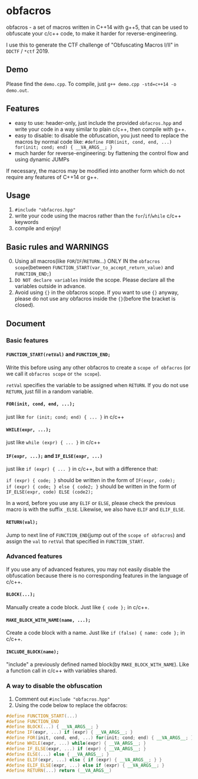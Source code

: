 # obfacros

obfacros - a set of macros written in C++14 with g++5, that can be used to obfuscate your c/c++ code, to make it harder for reverse-engineering.     

I use this to generate the CTF challenge of "Obfuscating Macros I/II" in `DDCTF` / `*ctf` 2019.

## Demo

Please find the `demo.cpp`. To compile, just `g++ demo.cpp -std=c++14 -o demo.out`.

## Features

- easy to use: header-only, just include the provided `obfacros.hpp` and write your code in a way similar to plain c/c++, then compile with g++.
- easy to disable: to disable the obfuscation, you just need to replace the macros by normal code like: `#define FOR(init, cond, end, ...) for(init; cond; end) { __VA_ARGS__; }`
- much harder for reverse-engineering: by flattening the control flow and using dynamic JUMPs

If necessary, the macros may be modified into another form which do not require any features of C++14 or g++.

## Usage

1. `#include "obfacros.hpp"`
2. write your code using the macros rather than the `for`/`if`/`while` c/c++ keywords
3. compile and enjoy!

## Basic rules and WARNINGS

0. Using all macros(like `FOR`/`IF`/`RETURN`...) ONLY IN the `obfacros scope`(between `FUNCTION_START(var_to_accept_return_value)` and `FUNCTION_END;`)
1. `DO NOT declare variables` inside the scope. Please declare all the variables outside in advance.
2. Avoid using `{}` in the obfacros scope. If you want to use `{}` anyway, please do not use any obfacros inside the `{}`(before the bracket is closed).

## Document

### Basic features

#### `FUNCTION_START(retVal)` and `FUNCTION_END;`

Write this before using any other obfacros to create a `scope of obfacros` (or we call it `obfacros scope` or `the scope`).    

`retVal` specifies the variable to be assigned when `RETURN`. If you do not use `RETURN`, just fill in a random variable.

#### `FOR(init, cond, end, ...);`

just like `for (init; cond; end) { ... }` in c/c++

#### `WHILE(expr, ...);`

just like `while (expr) { ... }` in c/c++

#### `IF(expr, ...);` and `IF_ELSE(expr, ...)`

just like `if (expr) { ... }` in c/c++, but with a difference that:

`if (expr) { code; }` should be written in the form of `IF(expr, code);`    
`if (expr) { code; } else { code2; }` should be written in the form of `IF_ELSE(expr, code) ELSE (code2);`   

In a word, before you use any `ELIF` or `ELSE`, please check the previous macro is with the suffix `_ELSE`. Likewise, we also have `ELIF` and `ELIF_ELSE`.

#### `RETURN(val);`

Jump to next line of `FUNCTION_END`(jump out of the `scope of obfacros`) and assign the `val` to `retVal` that specified in `FUNCTION_START`.

### Advanced features

If you use any of advanced features, you may not easily disable the obfuscation because there is no corresponding features in the language of c/c++.

#### `BLOCK(...);`

Manually create a code block. Just like `{ code };` in c/c++.

#### `MAKE_BLOCK_WITH_NAME(name, ...);`

Create a code block with a name. Just like `if (false) { name: code };` in c/c++.

#### `INCLUDE_BLOCK(name);`

"include" a previously defined named block(by `MAKE_BLOCK_WITH_NAME`). Like a function call in c/c++ with variables shared.

### A way to disable the obfuscation

1. Comment out `#include "obfacros.hpp"`
2. Using the code below to replace the obfacros:

```c++
#define FUNCTION_START(...)
#define FUNCTION_END
#define BLOCK(...) { __VA_ARGS__; }
#define IF(expr, ...) if (expr) { __VA_ARGS__; }
#define FOR(init, cond, end, ...) for(init; cond; end) { __VA_ARGS__; }
#define WHILE(expr, ...) while(expr) { __VA_ARGS__; }
#define IF_ELSE(expr, ...) if (expr) { __VA_ARGS__; }
#define ELSE(...) else { __VA_ARGS__; }
#define ELIF(expr, ...) else { if (expr) { __VA_ARGS__; } }
#define ELIF_ELSE(expr, ...) else if (expr) { __VA_ARGS__; }
#define RETURN(...) return (__VA_ARGS__)
```